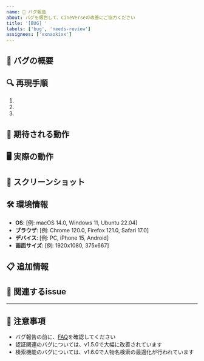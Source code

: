 ```yaml
---
name: 🐛 バグ報告
about: バグを報告して、CineVerseの改善にご協力ください
title: '[BUG] '
labels: ['bug', 'needs-review']
assignees: ['xxnaokixx']
---
```


## 🐛 バグの概要
<!-- バグの簡潔な説明を記入してください -->

## 🔍 再現手順
<!-- バグを再現するための手順を記入してください -->
1. 
2. 
3. 

## 📱 期待される動作
<!-- 正常に動作した場合に期待される動作を記入してください -->

## 🖥️ 実際の動作
<!-- 実際に発生している動作を記入してください -->

## 📸 スクリーンショット
<!-- 可能であれば、バグのスクリーンショットを添付してください -->

## 🛠️ 環境情報
- **OS**: [例: macOS 14.0, Windows 11, Ubuntu 22.04]
- **ブラウザ**: [例: Chrome 120.0, Firefox 121.0, Safari 17.0]
- **デバイス**: [例: PC, iPhone 15, Android]
- **画面サイズ**: [例: 1920x1080, 375x667]

## 📋 追加情報
<!-- バグに関連する追加情報があれば記入してください -->

## 🔗 関連するissue
<!-- 関連するissueがあれば記入してください -->

---

## 📝 注意事項
- バグ報告の前に、[FAQ](https://github.com/xxnaokixx-zzz/CineVerse#-faqよくある質問)を確認してください
- 認証関連のバグについては、v1.5.0で大幅に改善されています
- 検索機能のバグについては、v1.6.0で人物名検索の最適化が行われています 